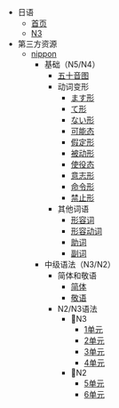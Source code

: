 - 日语
  - [首页](japanese/README.md)
  - [N3](japanese/n3/README.md)
- 第三方资源
  - [nippon](japanese/nippon/README.md)
    - 基础（N5/N4）
      - [五十音图](japanese/nippon/五十音图.md)
      - 动词变形
        - [ます形](japanese/nippon/verb/ます形.md)
        - [て形](japanese/nippon/verb/て形.md)
        - [ない形](japanese/nippon/verb/ない形.md)
        - [可能态](japanese/nippon/verb/可能态.md)
        - [假定形](japanese/nippon/verb/假定形.md)
        - [被动形](japanese/nippon/verb/被动形.md)
        - [使役态](japanese/nippon/verb/使役态.md)
        - [意志形](japanese/nippon/verb/意志形.md)
        - [命令形](japanese/nippon/verb/命令形.md)
        - [禁止形](japanese/nippon/verb/禁止形.md)
      - 其他词语
        - [形容词](japanese/nippon/形容词.md)
        - [形容动词](japanese/nippon/形容动词.md)
        - [助词](japanese/nippon/助词.md)
        - [副词](japanese/nippon/副词.md)
    - 中级语法（N3/N2）
      - 简体和敬语
        - [简体](japanese/nippon/简体.md)
        - [敬语](japanese/nippon/敬语.md)
      - N2/N3语法
        - 📘N3
          - [1单元](japanese/nippon/N3/1/README.md)
          - [2单元](japanese/nippon/N3/2/README.md)
          - [3单元](japanese/nippon/N3/3/README.md)
          - [4单元](japanese/nippon/N3/4/README.md)
        - 📕N2
          - [5单元](japanese/nippon/N2/5/README.md)
          - [6单元](japanese/nippon/N2/6/README.md)
